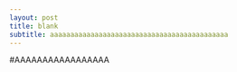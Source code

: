 ```yaml
---
layout: post
title: blank
subtitle: aaaaaaaaaaaaaaaaaaaaaaaaaaaaaaaaaaaaaaaaaaaa
---
```


#AAAAAAAAAAAAAAAAA